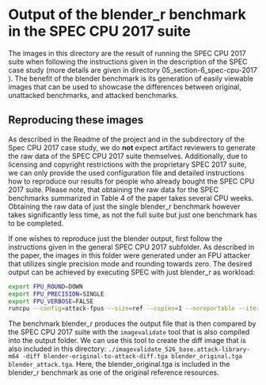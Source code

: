 # Output of the blender_r benchmark in the SPEC CPU 2017 suite

The images in this directory are the result of running the SPEC CPU 2017 suite when following the instructions given in the description of the SPEC case study (more details are given in directory 05_section-6_spec-cpu-2017 ). The benefit of the blender benchmark is its generation of easily viewable images that can be used to showcase the differences between original, unattacked benchmarks, and attacked benchmarks.

## Reproducing these images

As described in the Readme of the project and in the subdirectory of the Spec CPU 2017 case study, we do **not** expect artifact reviewers to generate the raw data of the SPEC CPU 2017 suite themselves. Additionally, due to licensing and copyright restrictions with the proprietary SPEC 2017 suite, we can only provide the used configuration file and detailed instructions how to reproduce our results for people who already bought the SPEC CPU 2017 suite. Please note, that obtaining the raw data for the SPEC benchmarks summarized in Table 4 of the paper takes several CPU weeks. Obtaining the raw data of just the single blender_r benchmark however takes significantly less time, as not the full suite but just one benchmark has to be completed.

If one wishes to reproduce just the blender output, first follow the instructions given in the general SPEC CPU 2017 subfolder. As described in the paper, the images in this folder were generated under an FPU attacker that utilizes single precision mode and rounding towards zero. The desired output can be achieved by executing SPEC with just blender_r as workload: 
```bash
export FPU_ROUND=DOWN
export FPU_PRECISION=SINGLE
export FPU_VERBOSE=FALSE
runcpu --config=attack-fpus --size=ref --copies=1 --noreportable --iterations=1 --threads=4 blender_r
```

The benchmark blender_r produces the output file that is then compared by the SPEC CPU 2017 suite with the `imagevalidate` tool that is also compiled into the output folder. We can use this tool to create the diff image that is also included in this directory: `./imagevalidate_526_base.attack-library-m64 -diff blender-original-to-attack-diff.tga blender_original.tga blender_attack.tga`. Here, the blender_original.tga is included in the blender_r benchmark as one of the original reference resources.
